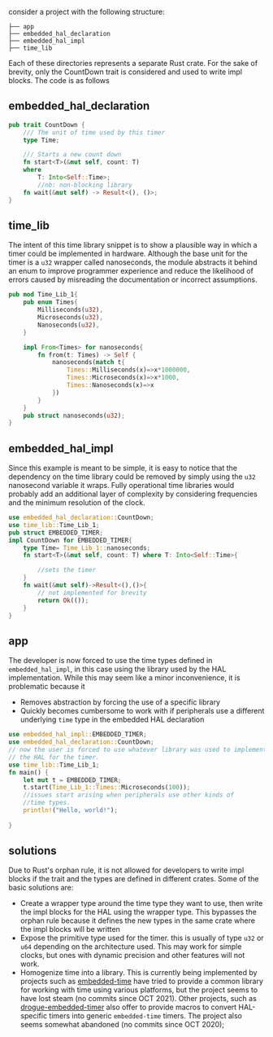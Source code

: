 consider a project with the following structure:
```shell
├── app
├── embedded_hal_declaration
├── embedded_hal_impl
├── time_lib
```
Each of these directories represents a separate Rust crate. For the sake of brevity, only the CountDown trait is considered and used to write impl blocks. The code is as follows
## embedded_hal_declaration
```rust
pub trait CountDown {
    /// The unit of time used by this timer
    type Time;

    /// Starts a new count down
    fn start<T>(&mut self, count: T)
    where
        T: Into<Self::Time>;
        //nb: non-blocking library
    fn wait(&mut self) -> Result<(), ()>;
}

```

## time_lib
The intent of this time library snippet is to show a plausible way in which a timer could be implemented in hardware. Although the base unit for the timer is a `u32` wrapper called nanoseconds, the module abstracts it behind an enum to improve programmer experience and reduce the likelihood of errors caused by misreading the documentation or incorrect assumptions. 
```rust
pub mod Time_Lib_1{
    pub enum Times{
        Milliseconds(u32),
        Microseconds(u32),
        Nanoseconds(u32),
    }

    impl From<Times> for nanoseconds{
        fn from(t: Times) -> Self {
            nanoseconds(match t{
                Times::Milliseconds(x)=>x*1000000,
                Times::Microseconds(x)=>x*1000,
                Times::Nanoseconds(x)=>x
            })
        }
    }
    pub struct nanoseconds(u32);
}
```

## embedded_hal_impl
Since this example is meant to be simple, it is easy to notice that the dependency on the time library could be removed by simply using the `u32` nanosecond variable it wraps. Fully operational time libraries would probably add an additional layer of complexity by considering frequencies and the minimum resolution of the clock.
```rust
use embedded_hal_declaration::CountDown;
use time_lib::Time_Lib_1;
pub struct EMBEDDED_TIMER;
impl CountDown for EMBEDDED_TIMER{
    type Time= Time_Lib_1::nanoseconds;
    fn start<T>(&mut self, count: T) where T: Into<Self::Time>{

        //sets the timer
    }
    fn wait(&mut self)->Result<(),()>{
        // not implemented for brevity
        return Ok(());
    }
}
```
## app
The developer is now forced to use the time types defined in `embedded_hal_impl`, in this case using the library used by the HAL implementation. While this may seem like a minor inconvenience, it is problematic because it
-  Removes abstraction by forcing the use of a specific library
-  Quickly becomes cumbersome to work with if peripherals use a different underlying `time` type in the embedded HAL declaration
```rust
use embedded_hal_impl::EMBEDDED_TIMER;
use embedded_hal_declaration::CountDown;
// now the user is forced to use whatever library was used to implement
// the HAL for the timer.
use time_lib::Time_Lib_1;
fn main() {
    let mut t = EMBEDDED_TIMER;
    t.start(Time_Lib_1::Times::Microseconds(100));
    //issues start arising when peripherals use other kinds of 
    //time types.
    println!("Hello, world!");
    
}
```
## solutions
Due to Rust's orphan rule, it is not allowed for developers to write impl blocks if the trait and the types are defined in different crates. Some of the basic solutions are:
-  Create a wrapper type around the time type they want to use, then write the impl blocks for the HAL using the wrapper type. This bypasses the orphan rule because it defines the new types in the same crate where the impl blocks will be written
-  Expose the primitive type used for the timer. this is usually of type `u32` or `u64` depending on the architecture used. This may work for simple clocks, but ones with dynamic precision and other features will not work.
-  Homogenize time into a library. This is currently being implemented by projects such as [embedded-time](https://github.com/FluenTech/embedded-time) have tried to provide a common library for working with time using various platforms, but the project seems to have lost steam (no commits since  OCT 2021). Other projects, such as [drogue-embedded-timer](https://github.com/drogue-iot/drogue-embedded-timer) also offer to provide macros to convert HAL-specific timers into generic `embedded-time` timers. The project also seems somewhat abandoned (no commits since OCT 2020);